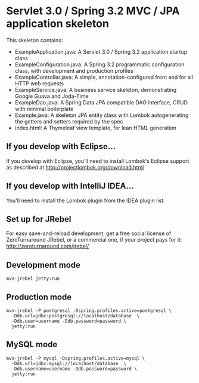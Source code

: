 # Servlet 3.0 / Spring 3.2 MVC / JPA application skeleton

This skeleton contains:

* ExampleApplication.java: A Servlet 3.0 / Spring 3.2 application startup class
* ExampleConfiguration.java: A Spring 3.2 programmatic configuration class, with development and production profiles
* ExampleController.java: A simple, annotation-configured front end for all HTTP web requests
* ExampleService.java: A business service skeleton, demonstrating Google Guava and Joda-Time
* ExampleDao.java: A Spring Data JPA compatible DAO interface, CRUD with minimal boilerplate
* Example.java: A skeleton JPA entity class with Lombok autogenerating the getters and setters required by the spec
* index.html: A Thymeleaf view template, for lean HTML generation

## If you develop with Eclipse...

If you develop with Eclipse, you'll need to install Lombok's Eclipse support
as described at http://projectlombok.org/download.html

## If you develop with IntelliJ IDEA...

You'll need to install the Lombok plugin from the IDEA plugin list.

## Set up for JRebel

For easy save-and-reload development, get a free social license of ZeroTurnaround
JRebel, or a commercial one, if your project pays for it: http://zeroturnaround.com/jrebel/

## Development mode
    mvn-jrebel jetty:run

## Production mode
    mvn-jrebel -P postgresql -Dspring.profiles.active=postgresql \
      -Ddb.url=jdbc:postgresql://localhost/database  \
      -Ddb.user=username -Ddb.password=password \
      jetty:run

## MySQL mode
    mvn-jrebel -P mysql -Dspring.profiles.active=mysql \
      -Ddb.url=jdbc:mysql://localhost/database  \
      -Ddb.username=username -Ddb.password=password \
      jetty:run
